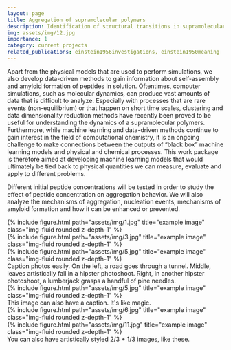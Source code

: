 ```yaml
---
layout: page
title: Aggregation of supramolecular polymers
description: Identification of structural transitions in supramolecular systems with machine learning models
img: assets/img/12.jpg
importance: 1
category: current projects
related_publications: einstein1956investigations, einstein1950meaning
---
```


Apart from the physical models that are used to perform simulations, we also develop data-driven methods to gain information about self-assembly and amyloid formation of peptides in solution. Oftentimes, computer simulations, such as molecular dynamics, can produce vast amounts of data that is difficult to analyze. Especially with processes that are rare events (non-equilibrium) or that happen on short time scales, clustering and data dimensionality reduction methods have recently been proved to be useful for understanding the dynamics of a supramolecular polymers. Furthermore, while machine learning and data-driven methods continue to gain interest in the field of computational chemistry, it is an ongoing challenge to make connections between the outputs of “black box” machine learning models and physical and chemical processes. This work package is therefore aimed at developing machine learning models that would ultimately be tied back to physical quantities we can measure, evaluate and apply to different problems.

Different initial peptide concentrations will be tested in order to study the effect of peptide concentration on aggregation behavior. We will also analyze the mechanisms of aggregation, nucleation events, mechanisms of amyloid formation and how it can be enhanced or prevented.


<div class="row">
    <div class="col-sm mt-3 mt-md-0">
        {% include figure.html path="assets/img/1.jpg" title="example image" class="img-fluid rounded z-depth-1" %}
    </div>
    <div class="col-sm mt-3 mt-md-0">
        {% include figure.html path="assets/img/3.jpg" title="example image" class="img-fluid rounded z-depth-1" %}
    </div>
    <div class="col-sm mt-3 mt-md-0">
        {% include figure.html path="assets/img/5.jpg" title="example image" class="img-fluid rounded z-depth-1" %}
    </div>
</div>
<div class="caption">
    Caption photos easily. On the left, a road goes through a tunnel. Middle, leaves artistically fall in a hipster photoshoot. Right, in another hipster photoshoot, a lumberjack grasps a handful of pine needles.
</div>
<div class="row">
    <div class="col-sm mt-3 mt-md-0">
        {% include figure.html path="assets/img/5.jpg" title="example image" class="img-fluid rounded z-depth-1" %}
    </div>
</div>
<div class="caption">
    This image can also have a caption. It's like magic.
</div>


<div class="row justify-content-sm-center">
    <div class="col-sm-8 mt-3 mt-md-0">
        {% include figure.html path="assets/img/6.jpg" title="example image" class="img-fluid rounded z-depth-1" %}
    </div>
    <div class="col-sm-4 mt-3 mt-md-0">
        {% include figure.html path="assets/img/11.jpg" title="example image" class="img-fluid rounded z-depth-1" %}
    </div>
</div>
<div class="caption">
    You can also have artistically styled 2/3 + 1/3 images, like these.
</div>

